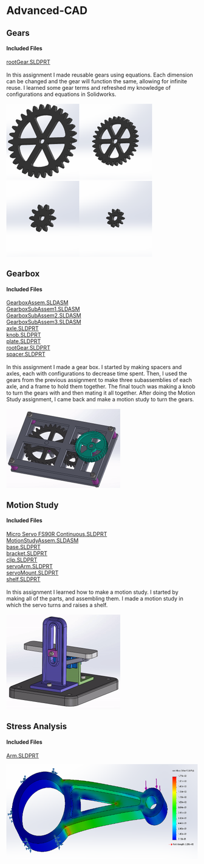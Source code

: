 # Advanced-CAD

## Gears
#### Included Files
<a href="Gears/rootGear.SLDPRT">rootGear.SLDPRT</a><br/>
<br/>
In this assignment I made reusable gears using equations. Each dimension can be changed and the gear will function the same, allowing for infinite reuse. I learned some gear terms and refreshed my knowledge of configurations and equations in Solidworks.
<br/><br/>
<IMG SRC="Media/Gear30T1.5Mod.PNG"  width="192" height="200"><IMG SRC="Media/Gear30T1.0Mod.PNG"  width="192" height="200">
<IMG SRC="Media/Gear10T1.5Mod.PNG"  width="192" height="200"><IMG SRC="Media/Gear10T1.0Mod.PNG"  width="192" height="200">

## Gearbox
#### Included Files
<a href="Gears/GearboxAssem.SLDASM">GearboxAssem.SLDASM</a><br/>
<a href="Gears/GearboxSubAssem1.SLDASM">GearboxSubAssem1.SLDASM</a><br/>
<a href="Gears/GearboxSubAssem2.SLDASM">GearboxSubAssem2.SLDASM</a><br/>
<a href="Gears/GearboxSubAssem3.SLDASM">GearboxSubAssem3.SLDASM</a><br/>
<a href="Gears/axle.SLDPRT">axle.SLDPRT</a><br/>
<a href="Gears/knob.SLDPRT">knob.SLDPRT</a><br/>
<a href="Gears/plate.SLDPRT">plate.SLDPRT</a><br/>
<a href="Gears/rootGear.SLDPRT">rootGear.SLDPRT</a><br/>
<a href="Gears/spacer.SLDPRT">spacer.SLDPRT</a><br/>
<br/>
In this assignment I made a gear box. I started by making spacers and axles, each with configurations to decrease time spent. Then, I used the gears from the previous assignment to make three subassemblies of each axle, and a frame to hold them together. The final touch was making a knob to turn the gears with and then mating it all together. After doing the Motion Study assignment, I came back and make a motion study to turn the gears. <br/>
<br/>
<IMG SRC="Media/GearboxGif.gif"  width="300" height="208"><br/>

## Motion Study
#### Included Files
<a href="MotionStudy/Micro Servo FS90R Continuous.SLDPRT">Micro Servo FS90R Continuous.SLDPRT</a><br/>
<a href="MotionStudy/MotionStudyAssem.SLDASM">MotionStudyAssem.SLDASM</a><br/>
<a href="MotionStudy/base.SLDPRT">base.SLDPRT</a><br/>
<a href="MotionStudy/bracket.SLDPRT">bracket.SLDPRT</a><br/>
<a href="MotionStudy/clip.SLDPRT">clip.SLDPRT</a><br/>
<a href="MotionStudy/servoArm.SLDPRT">servoArm.SLDPRT</a><br/>
<a href="MotionStudy/servoMount.SLDPRT">servoMount.SLDPRT</a><br/>
<a href="MotionStudy/shelf.SLDPRT">shelf.SLDPRT</a><br/>
<br/>
In this assignment I learned how to make a motion study. I started by making all of the parts, and assembling them. I made a motion study in which the servo turns and raises a shelf.
<br/><br/>
<IMG SRC="Media/MotionStudiesGif.gif"  width="300" height="250">
  
## Stress Analysis
#### Included Files
<a href="StressAnalysis/Arm.SLDPRT">Arm.SLDPRT</a><br/>


<IMG SRC="Media/StressAnalysisPic.PNG"  width="643" height="250">
